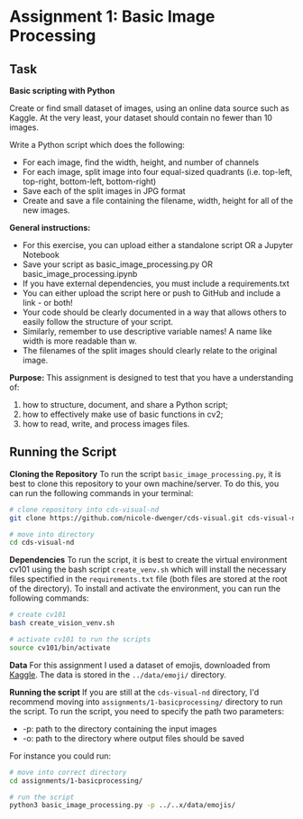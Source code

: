 # Assignment 1: Basic Image Processing

## Task

__Basic scripting with Python__

Create or find small dataset of images, using an online data source such as Kaggle. At the very least, your dataset should contain no fewer than 10 images.

Write a Python script which does the following:
- For each image, find the width, height, and number of channels
- For each image, split image into four equal-sized quadrants (i.e. top-left, top-right, bottom-left, bottom-right)
- Save each of the split images in JPG format
- Create and save a file containing the filename, width, height for all of the new images.

__General instructions:__
- For this exercise, you can upload either a standalone script OR a Jupyter Notebook
- Save your script as basic_image_processing.py OR basic_image_processing.ipynb
- If you have external dependencies, you must include a requirements.txt
- You can either upload the script here or push to GitHub and include a link - or both!
- Your code should be clearly documented in a way that allows others to easily follow the structure of your script.
- Similarly, remember to use descriptive variable names! A name like width is more readable than w.
- The filenames of the split images should clearly relate to the original image.

__Purpose:__
This assignment is designed to test that you have a understanding of:<br>
1. how to structure, document, and share a Python script;
2. how to effectively make use of basic functions in cv2;
3. how to read, write, and process images files.


## Running the Script

__Cloning the Repository__
To run the script `basic_image_processing.py`, it is best to clone this repository to your own machine/server. To do this, you can run the following commands in your terminal:

```bash
# clone repository into cds-visual-nd
git clone https://github.com/nicole-dwenger/cds-visual.git cds-visual-nd

# move into directory
cd cds-visual-nd
```

__Dependencies__
To run the script, it is best to create the virtual environment cv101 using the bash script `create_venv.sh` which will install the necessary files spectified in the `requirements.txt` file (both files are stored at the root of the directory). To install and activate the environment, you can run the following commands: 

```bash
# create cv101
bash create_vision_venv.sh

# activate cv101 to run the scripts
source cv101/bin/activate
```

__Data__
For this assignment I used a dataset of emojis, downloaded from [Kaggle](https://www.kaggle.com/victorhz/emoticon). The data is stored in the `../data/emoji/` directory. 

__Running the script__
If you are still at the `cds-visual-nd` directory, I'd recommend moving into `assignments/1-basicprocessing/` directory to run the script. To run the script, you need to specify the path two parameters:
- -p: path to the directory containing the input images
- -o: path to the directory where output files should be saved

For instance you could run: 
```bash
# move into correct directory
cd assignments/1-basicprocessing/

# run the script
python3 basic_image_processing.py -p ../..x/data/emojis/ 
```

